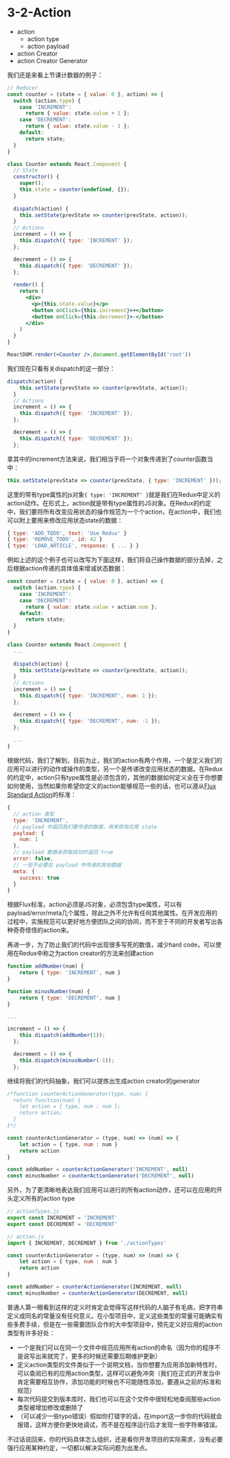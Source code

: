 # 3-2-Action

* action
    - action type
    - action payload
* action Creator
* action Creator Generator

我们还是来看上节课计数器的例子：

```jsx
// Reducer
const counter = (state = { value: 0 }, action) => {
  switch (action.type) {
    case 'INCREMENT':
      return { value: state.value + 1 };
    case 'DECREMENT':
      return { value: state.value - 1 };
    default:
      return state;
  }
}

class Counter extends React.Component {
  // State
  constructor() {
    super();
    this.state = counter(undefined, {});
  }
  
  dispatch(action) {
    this.setState(prevState => counter(prevState, action));
  }
  // Actions
  increment = () => {
    this.dispatch({ type: 'INCREMENT' });
  };

  decrement = () => {
    this.dispatch({ type: 'DECREMENT' });
  };
  
  render() {
    return (
      <div>
        <p>{this.state.value}</p>
        <button onClick={this.increment}>+</button>
        <button onClick={this.decrement}>-</button>
      </div>
    )
  }
}

ReactDOM.render(<Counter />,document.getElementById('root'))
```

我们现在只看有关dispatch的这一部分：

```js
dispatch(action) {
    this.setState(prevState => counter(prevState, action));
  }
  // Actions
  increment = () => {
    this.dispatch({ type: 'INCREMENT' });
  };

  decrement = () => {
    this.dispatch({ type: 'DECREMENT' });
  };
```

拿其中的increment方法来说，我们相当于将一个对象传递到了counter函数当中：

```js
this.setState(prevState => counter(prevState, { type: 'INCREMENT' }));
```

这里的带有type属性的js对象`{ type: 'INCREMENT' }`就是我们在Redux中定义的action动作。在形式上，action就是带有type属性的JS对象。在Redux的约定中，我们要将所有改变应用状态的操作规范为一个个action，在action中，我们也可以附上要用来修改应用状态state的数据：

```js
{ type: 'ADD_TODO', text: 'Use Redux' }
{ type: 'REMOVE_TODO', id: 42 }
{ type: 'LOAD_ARTICLE', response: { ... } }
```

例如上述的这个例子也可以改写为下面这样，我们将自己操作数据的部分去掉，之后根据action传递的具体值来增减状态数据：

```jsx
const counter = (state = { value: 0 }, action) => {
  switch (action.type) {
    case 'INCREMENT':
    case 'DECREMENT':
      return { value: state.value + action.num };
    default:
      return state;
  }
}

class Counter extends React.Component {
  ...
  
  dispatch(action) {
    this.setState(prevState => counter(prevState, action));
  }
  // Actions
  increment = () => {
    this.dispatch({ type: 'INCREMENT', num: 1 });
  };

  decrement = () => {
    this.dispatch({ type: 'DECREMENT', num: -1 });
  };
  
  ...
}
```

根据代码，我们了解到，目前为止，我们的action有两个作用，一个是定义我们的应用可以进行的动作或操作的类型，另一个是传递改变应用状态的数据。在Redux的约定中，action只有type属性是必须包含的，其他的数据如何定义全在于你想要如何使用，当然如果你希望你定义的action能够规范一些的话，也可以遵从[Flux Standard Action](https://github.com/acdlite/flux-standard-action)的标准：

```js
{
  // action 类型
  type: 'INCREMENT',
  // payload 中返回我们要传递的数据，用来修改应用 state
  payload: {
    num: 1  
  },
  // payload 数据未获取成功时返回 true
  error: false,
  // 一些不必要在 payload 中传递的其他数据
  meta: {
    success: true
  }
}
```

根据Flux标准，action必须是JS对象，必须包含type属性，可以有payload/error/meta几个属性，除此之外不允许有任何其他属性。在开发应用的过程中，实施规范可以更好地方便团队之间的协同，而不至于不同的开发者写出各种奇奇怪怪的action来。

再进一步，为了防止我们的代码中出现很多写死的数值，减少hard code，可以使用在Redux中称之为action creator的方法来创建action

```js
function addNumber(num) {
    return { type: 'INCREMENT', num }
}

function minusNumber(num) {
    return { type: 'DECREMENT', num }
}

...

increment = () => {
    this.dispatch(addNumber(1));
  };

  decrement = () => {
    this.dispatch(minusNumber(-1));
  };
```

继续将我们的代码抽象，我们可以提炼出生成action creator的generator

```js
/*function counterActionGenerator(type, num) {
  return function(num) {
    let action = { type, num : num };
    return action;
  }
}*/

const counterActionGenerator = (type, num) => (num) => {
    let action = { type, num : num }
    return action
}

const addNumber = counterActionGenerator('INCREMENT', null)
const minusNumber = counterActionGenerator('DECREMENT', null)
```

另外，为了更清晰地表达我们应用可以进行的所有action动作，还可以在应用的开头定义所有的action type

```js
// actionTypes.js
export const INCREMENT = 'INCREMENT'
export const DECREMENT = 'DECREMENT'

// action.js
import { INCREMENT, DECREMENT } from './actionTypes'

const counterActionGenerator = (type, num) => (num) => {
    let action = { type, num : num }
    return action
}

const addNumber = counterActionGenerator(INCREMENT, null)
const minusNumber = counterActionGenerator(DECREMENT, null)
```

普通人第一眼看到这样的定义时肯定会觉得写这样代码的人脑子有毛病，把字符串定义成同名的常量没有任何意义。在小型项目中，定义这些类型的常量可能确实有些多费手续，但是在一些需要团队合作的大中型项目中，预先定义好应用的action类型有许多好处：

* 一个是我们可以在同一个文件中规范应用所有action的命名（因为你的程序不是说写出来就完了，更多的时候还需要后期维护更新）
* 定义action类型的文件类似于一个说明文档，当你想要为应用添加新特性时，可以查阅已有的应用action类型，这样可以避免冲突（我们在正式的开发当中肯定需要相互协作，添加功能的时候也不可能随性添加，要遵从之前的标准和规范）
* 每次代码提交到版本库时，我们也可以在这个文件中很轻松地查阅那些action类型被增加修改或删除了
* （可以减少一些typo错误）假如你打错字的话，在import这一步你的代码就会报错，这样方便你更快地调试，而不是在程序运行后才发现一些字符串错误。

不过话说回来，你的代码具体怎么组织，还是看你开发项目的实际需求，没有必要强行应用某种约定，一切都以解决实际问题为出发点。


